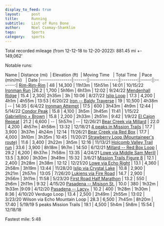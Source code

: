 ```yaml
---
display_to_feed: true
layout:     post
title:      Running
subtitle:   List of Runs Done
author:     Noel Csomay-Shanklin
tags:       Sports
category:   sports
---
```

<!-- Start Writing Below in Markdown -->
Total recorded mileage (from 12-12-18 to 12-20-2022): 881.45 mi +- 149,062'

Notable runs:

Name   |   Distance (mi) &nbsp;| Elevation (ft)&nbsp; | Moving Time &nbsp; | Total Time &nbsp;| Pace (min/mi) &nbsp;&nbsp;| Date
|----------------|:------:|:--------------:|:--------:|:-----:|:-------:|
[Rim-Rim-Rim](https://www.strava.com/activities/7969659708) | 48 | 14,300 | 11h13m | 15h51m | 14:01 | 10/15/22
[Ironman Run](https://www.strava.com/activities/7863176313) |26.2 | 1,700 | 5h16m | 6h13m | 12:02 | 9/24/22
[Mendenhall Ridge](https://www.strava.com/activities/7710730292) | 15.4 | 2,300| 2h35m | 3h | 10:06 | 8/27/22
[Islip Loop](https://www.strava.com/activities/7341771125) | 17.3 | 4,200 | 4h1m | 4h55m | 13:53 | 6/20/22
[Iron -- Baldy Traverse](https://www.strava.com/activities/7256391773) | 19 | 10,500 | 4h38m | -- | 14:35 | 6/4/22
[Ironman Attempt](https://www.strava.com/activities/7144192079) | 17.5 | 600 | 3h43m | 4h9m | 12:44 | 5/14/22
[Condor Peak](https://www.strava.com/activities/6529211364) | 15.8 | 4,100 | 3h5m | 3h45m | 11:41 | 1/15/22
[Gabriellino + Brown](https://www.strava.com/activities/6498233462) | 15.8 | 2,200 | 2h33m | 2h51m | 9:42 | 1/9/22
[El Cajon Repeat](https://www.strava.com/activities/6431720459) | 21.2 | 6,600 | -- | 5h57m | -- | 12/26/21
[Bear Creek via Millard](https://www.strava.com/activities/6400079805) | 22.0 | 4,200 | 4h57m | 4h58m | 13:32 | 12/18/21
[4 peaks in Mission Trails](https://www.strava.com/activities/6310449754) | 17.7 | 3,900 | 3h37m | 4h24m | 12:14 | 11/26/21
[Bear Creek via Red Box](https://www.strava.com/activities/6284826809) | 17.7 | 4,000 | 3h10m | 3h35m | 10:45 | 11/20/21
[Strawberry Loop (Mountaineer's route)](https://www.strava.com/activities/6253272281) | 11.6 | 3,400 | 2h22m | 3h5m | 12:16 | 11/13/21
[Holcomb Valley Trail run](https://www.strava.com/activities/5459954952) | 33.6 | 3,900 | 8h18m | 9h7m | 14:50 | 6/12/21
[Millard -- Red Box Loop](https://www.strava.com/activities/5186811265) | 29.2 | 6,200 | 6h37m | 7h58m | 13:35 | 4/24/21
[Lowe via Middle Sam Merill](https://www.strava.com/activities/4902515681) | 13.5 |  3,800 | 3h30m | 3h49m | 15:32 | 3/6/21
[Mission Trails Figure 8](https://www.strava.com/activities/4502218977) | 12.1 | 2,400 | 2h28m | 2h38m | 12:12 | 12/21/20
[Lowe via Echo Right](https://www.strava.com/activities/4403778513) | 13.1 | 4,360 | 2h58m | 3h19m | 13:44 | 11/28/20
[Islip via Crystal Lake](https://www.strava.com/activities/3816282113) | 10.8 | 2,900 | 2h21m | 2h57m | 13:05 | 7/26/20
[Lukiens via Fire Road](https://www.strava.com/activities/3501200034) | 14.7 | 2,900 | 2h56m | 3h11m | 11:58 | 5/23/20
[First Road Half Marathon](https://www.strava.com/activities/3304647280) | 13.2 | 550 | 2h6m  | 2h11m | 9:32 | 4/15/20
[Pasadena -- Misison St.](https://www.strava.com/activities/3291247925) | 10.0 | 380 | 1h32m | 1h33m |9:09 | 4/12/20
[Pasadena -- Lacy+](https://www.strava.com/activities/3281949519) | 10.2 | 400 | 1h28m | 1h30m | 8:36 | 4/10/20
Verdugo Loop | 13.4 | 2,500 | 2h49m | 2h55m | 13:02 | 3/23/20
Wilson via Echo Mountain Loop | 28.3 | 6,500 | 7h45m | 8h20m | 17:40 | 5/19/19
5 peaks Mission Trails | 19.1 | 4,500 | 5h4m | 5h8m | 15:54 | 12/18/18

Fastest mile: 5:48
